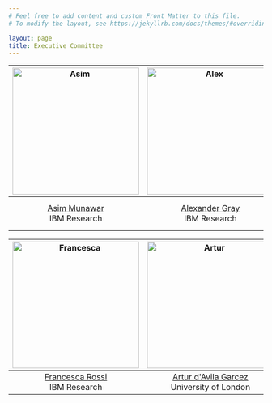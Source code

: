 ```yaml
---
# Feel free to add content and custom Front Matter to this file.
# To modify the layout, see https://jekyllrb.com/docs/themes/#overriding-theme-defaults

layout: page
title: Executive Committee
---
```


<img src="https://kbrl.github.io/img/asim.jpg" alt="Asim" width="250"/>|  <img src="https://cs.uchicago.edu/wp-content/uploads/2019/10/gray_alex_0319_033-panel_cut_lower-250x250.jpg" alt="Alex" width="250"/> |  <img src="https://benjamingrosof.com/wp-content/uploads/2013/05/photo-Grosof-201305.jpg" alt="Benjamin" width="250"/> |
:---------------:|:---------------:|:-------------:
[Asim Munawar](https://researcher.draco.res.ibm.com/researcher/view.php?person=ibm-asim)<br>IBM Research | [Alexander Gray](https://research.gatech.edu/data/seminar-series/alexander-gray)<br>IBM Research | [Benjamin Grosof](https://benjamingrosof.com/)<br>AI Software Technology Innovator and Leader


<img src="https://s3.us.cloud-object-storage.appdomain.cloud/res-photos/8687.jpg" alt="Francesca" width="250"/>|  <img src="https://www.city.ac.uk/__data/assets/image/0017/600164/varieties/breakpoint-desktop.jpg" alt="Artur" width="250"/> |  <img src="https://www.inf.ufrgs.br/~lamb/LambApr05Regents.jpg" alt="Luis" width="250"/> |
:---------------:|:---------------:|:-------------:
[Francesca Rossi](https://researcher.watson.ibm.com/researcher/view.php?person=ibm-Francesca.Rossi2)<br>IBM Research | [Artur d'Avila Garcez](https://www.city.ac.uk/about/people/academics/artur-davila-garcez)<br>University of London | [Luís C. Lamb](https://www.inf.ufrgs.br/~lamb/)<br>UFRGS

